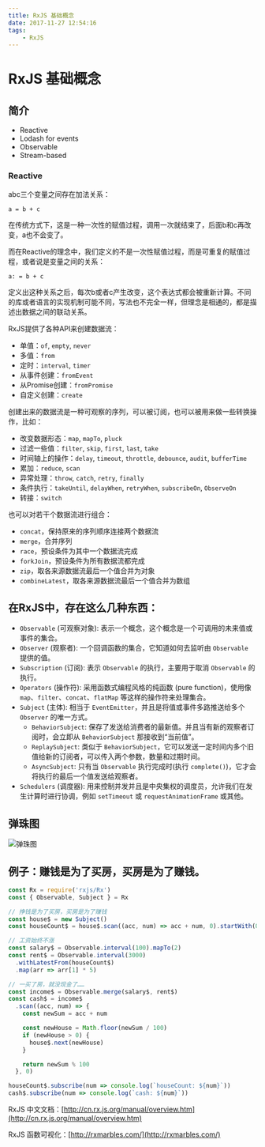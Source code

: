 ```yaml
---
title: RxJS 基础概念
date: 2017-11-27 12:54:16
tags: 
    - RxJS
---
```

# RxJS 基础概念

## 简介

* Reactive
* Lodash for events
* Observable
* Stream-based

### Reactive

abc三个变量之间存在加法关系：

```
a = b + c
```

在传统方式下，这是一种一次性的赋值过程，调用一次就结束了，后面b和c再改变，a也不会变了。

而在Reactive的理念中，我们定义的不是一次性赋值过程，而是可重复的赋值过程，或者说是变量之间的关系：

```
a: = b + c
```

定义出这种关系之后，每次b或者c产生改变，这个表达式都会被重新计算。不同的库或者语言的实现机制可能不同，写法也不完全一样，但理念是相通的，都是描述出数据之间的联动关系。

RxJS提供了各种API来创建数据流：

* 单值：`of`, `empty`, `never`
* 多值：`from`
* 定时：`interval`, `timer`
* 从事件创建：`fromEvent`
* 从Promise创建：`fromPromise`
* 自定义创建：`create`

创建出来的数据流是一种可观察的序列，可以被订阅，也可以被用来做一些转换操作，比如：

* 改变数据形态：`map`, `mapTo`, `pluck`
* 过滤一些值：`filter`, `skip`, `first`, `last`, `take`
* 时间轴上的操作：`delay`, `timeout`, `throttle`, `debounce`, `audit`, `bufferTime`
* 累加：`reduce`, `scan`
* 异常处理：`throw`, `catch`, `retry`, `finally`
* 条件执行：`takeUntil`, `delayWhen`, `retryWhen`, `subscribeOn`, `ObserveOn`
* 转接：`switch`

也可以对若干个数据流进行组合：

* `concat`，保持原来的序列顺序连接两个数据流
* `merge`，合并序列
* `race`，预设条件为其中一个数据流完成
* `forkJoin`，预设条件为所有数据流都完成
* `zip`，取各来源数据流最后一个值合并为对象
* `combineLatest`，取各来源数据流最后一个值合并为数组

## 在RxJS中，存在这么几种东西：

* `Observable` (可观察对象): 表示一个概念，这个概念是一个可调用的未来值或事件的集合。
* `Observer` (观察者): 一个回调函数的集合，它知道如何去监听由 `Observable` 提供的值。
* `Subscription` (订阅): 表示 `Observable` 的执行，主要用于取消 `Observable` 的执行。
* `Operators` (操作符): 采用函数式编程风格的纯函数 (pure function)，使用像 `map`、`filter`、`concat`、`flatMap` 等这样的操作符来处理集合。
* `Subject` (主体): 相当于 `EventEmitter`，并且是将值或事件多路推送给多个 `Observer` 的唯一方式。
  * `BehaviorSubject`:  保存了发送给消费者的最新值。并且当有新的观察者订阅时，会立即从 `BehaviorSubject` 那接收到“当前值”。
  * `ReplaySubject`: 类似于 `BehaviorSubject`，它可以发送一定时间内多个旧值给新的订阅者，可以传入两个参数，数量和过期时间。
  * `AsyncSubject`: 只有当 `Observable` 执行完成时(执行 `complete()`)，它才会将执行的最后一个值发送给观察者。
* `Schedulers` (调度器): 用来控制并发并且是中央集权的调度员，允许我们在发生计算时进行协调，例如 `setTimeout` 或 `requestAnimationFrame` 或其他。

## 弹珠图

![弹珠图](http://cdn.shianqi.com/20171201165821_OuNFtM_Screenshot.png)

## 例子：赚钱是为了买房，买房是为了赚钱。

```javascript
const Rx = require('rxjs/Rx')
const { Observable, Subject } = Rx

// 挣钱是为了买房，买房是为了赚钱
const house$ = new Subject()
const houseCount$ = house$.scan((acc, num) => acc + num, 0).startWith(0)

// 工资始终不涨
const salary$ = Observable.interval(100).mapTo(2)
const rent$ = Observable.interval(3000)
  .withLatestFrom(houseCount$)
  .map(arr => arr[1] * 5)

// 一买了房，就没现金了……
const income$ = Observable.merge(salary$, rent$)
const cash$ = income$
  .scan((acc, num) => {
    const newSum = acc + num

    const newHouse = Math.floor(newSum / 100)
    if (newHouse > 0) {
      house$.next(newHouse)
    }

    return newSum % 100
  }, 0)

houseCount$.subscribe(num => console.log(`houseCount: ${num}`))
cash$.subscribe(num => console.log(`cash: ${num}`))
```

RxJS 中文文档：[http://cn.rx.js.org/manual/overview.htm](http://cn.rx.js.org/manual/overview.htm)

RxJS 函数可视化：[http://rxmarbles.com/](http://rxmarbles.com/)